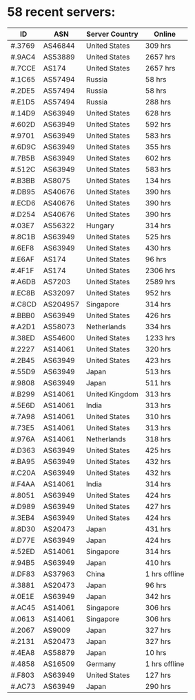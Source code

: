 # 58 recent servers:

| ID | ASN | Server Country | Online |
| ------ | ------ | ------ | ------ |
| #.3769 | AS46844 | United States | 309 hrs |
| #.9AC4 | AS53889 | United States | 2657 hrs |
| #.7CCE | AS174 | United States | 2657 hrs |
| #.1C65 | AS57494 | Russia | 58 hrs |
| #.2DE5 | AS57494 | Russia | 58 hrs |
| #.E1D5 | AS57494 | Russia | 288 hrs |
| #.14D9 | AS63949 | United States | 628 hrs |
| #.602D | AS63949 | United States | 592 hrs |
| #.9701 | AS63949 | United States | 583 hrs |
| #.6D9C | AS63949 | United States | 355 hrs |
| #.7B5B | AS63949 | United States | 602 hrs |
| #.512C | AS63949 | United States | 583 hrs |
| #.B3BB | AS8075 | United States | 134 hrs |
| #.DB95 | AS40676 | United States | 390 hrs |
| #.ECD6 | AS40676 | United States | 390 hrs |
| #.D254 | AS40676 | United States | 390 hrs |
| #.03E7 | AS56322 | Hungary | 314 hrs |
| #.8C1B | AS63949 | United States | 525 hrs |
| #.6EF8 | AS63949 | United States | 430 hrs |
| #.E6AF | AS174 | United States | 96 hrs |
| #.4F1F | AS174 | United States | 2306 hrs |
| #.A6DB | AS7203 | United States | 2589 hrs |
| #.EC8B | AS32097 | United States | 952 hrs |
| #.C8CD | AS204957 | Singapore | 314 hrs |
| #.BBB0 | AS63949 | United States | 426 hrs |
| #.A2D1 | AS58073 | Netherlands | 334 hrs |
| #.38ED | AS54600 | United States | 1233 hrs |
| #.2227 | AS14061 | United States | 320 hrs |
| #.2B45 | AS63949 | United States | 423 hrs |
| #.55D9 | AS63949 | Japan | 513 hrs |
| #.9808 | AS63949 | Japan | 511 hrs |
| #.B299 | AS14061 | United Kingdom | 313 hrs |
| #.5E6D | AS14061 | India | 313 hrs |
| #.7A98 | AS14061 | United States | 310 hrs |
| #.73E5 | AS14061 | United States | 313 hrs |
| #.976A | AS14061 | Netherlands | 318 hrs |
| #.D363 | AS63949 | United States | 425 hrs |
| #.BA95 | AS63949 | United States | 432 hrs |
| #.C20A | AS63949 | United States | 432 hrs |
| #.F4AA | AS14061 | India | 314 hrs |
| #.8051 | AS63949 | United States | 424 hrs |
| #.D989 | AS63949 | United States | 427 hrs |
| #.3EB4 | AS63949 | United States | 424 hrs |
| #.8D30 | AS20473 | Japan | 431 hrs |
| #.D77E | AS63949 | Japan | 424 hrs |
| #.52ED | AS14061 | Singapore | 314 hrs |
| #.94B5 | AS63949 | Japan | 410 hrs |
| #.DF83 | AS37963 | China | 1 hrs offline |
| #.3881 | AS20473 | Japan | 96 hrs |
| #.0E1E | AS63949 | Japan | 342 hrs |
| #.AC45 | AS14061 | Singapore | 306 hrs |
| #.0613 | AS14061 | Singapore | 306 hrs |
| #.2067 | AS9009 | Japan | 327 hrs |
| #.2131 | AS20473 | Japan | 327 hrs |
| #.4EA8 | AS58879 | Japan | 10 hrs |
| #.4858 | AS16509 | Germany | 1 hrs offline |
| #.F803 | AS63949 | United States | 127 hrs |
| #.AC73 | AS63949 | Japan | 290 hrs |

